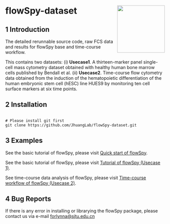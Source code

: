 
# flowSpy-dataset <img src="https://github.com/JhuangLab/flowSpy/blob/master/inst/figures/logo.png" align="right" height=150 width=150/>

## 1 Introduction

The detailed rerunnable source code, raw FCS data and results for flowSpy base and time-course workflow.

This contains two datasets: 
(i) **Usecase1**. A thirteen-marker panel single-cell mass cytometry dataset obtained with healthy human bone marrow cells published by Bendall et al. 
(ii) **Usecase2**. Time-course flow cytometry data obtained from the induction of the hematopoietic differentiation of the human embryonic stem cell (hESC) line HUES9 by monitoring ten cell surface markers at six time points.

## 2 Installation

```

# Please install git first
git clone https://github.com/JhuangLab/flowSpy-dataset.git

```

## 3 Examples

See the basic tutorial of flowSpy, please visit [Quick start of flowSpy](https://ytdai.github.io/flowSpy/Quick_start.html).

See the basic tutorial of flowSpy, please visit [Tutorial of flowSpy (Usecase 1)](https://ytdai.github.io/flowSpy/basic.html).

See time-course data analysis of flowSpy, please visit [Time-course workflow of flowSpy (Usecase 2)](https://ytdai.github.io/flowSpy/Time_course.html).

## 4 Bug Reports

If there is any error in installing or librarying the flowSpy package, please contact us via e-mail forlynna@sjtu.edu.cn





